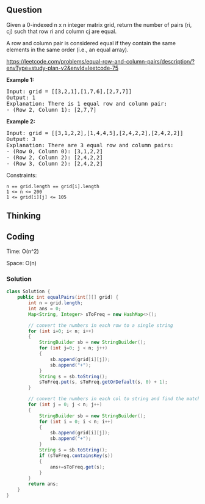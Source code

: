 ## Question
Given a 0-indexed n x n integer matrix grid, return the number of pairs (ri, cj) such that row ri and column cj are equal.

A row and column pair is considered equal if they contain the same elements in the same order (i.e., an equal array).

https://leetcode.com/problems/equal-row-and-column-pairs/description/?envType=study-plan-v2&envId=leetcode-75

**Example 1:**
<pre>
Input: grid = [[3,2,1],[1,7,6],[2,7,7]]
Output: 1
Explanation: There is 1 equal row and column pair:
- (Row 2, Column 1): [2,7,7]
</pre>

**Example 2:**
<pre>
Input: grid = [[3,1,2,2],[1,4,4,5],[2,4,2,2],[2,4,2,2]]
Output: 3
Explanation: There are 3 equal row and column pairs:
- (Row 0, Column 0): [3,1,2,2]
- (Row 2, Column 2): [2,4,2,2]
- (Row 3, Column 2): [2,4,2,2]
</pre>

Constraints:

    n == grid.length == grid[i].length
    1 <= n <= 200
    1 <= grid[i][j] <= 105


## Thinking

## Coding
Time: O(n^2)

Space: O(n)

### Solution 
```java
class Solution {
    public int equalPairs(int[][] grid) {
        int n = grid.length;
        int ans = 0;
        Map<String, Integer> sToFreq = new HashMap<>();

        // convert the numbers in each row to a single string
        for (int i=0; i< n; i++)
        {
            StringBuilder sb = new StringBuilder();
            for (int j=0; j < n; j++)
            {
                sb.append(grid[i][j]);
                sb.append("+");
            }
            String s = sb.toString();
            sToFreq.put(s, sToFreq.getOrDefault(s, 0) + 1);
        }

        // convert the numbers in each col to string and find the matches
        for (int j = 0; j < n; j++)
        {
            StringBuilder sb = new StringBuilder();
            for (int i = 0; i < n; i++)
            {
                sb.append(grid[i][j]);
                sb.append("+");
            }
            String s = sb.toString();
            if (sToFreq.containsKey(s))
            {
                ans+=sToFreq.get(s);
            }
        }
        return ans;
    }
}
```
